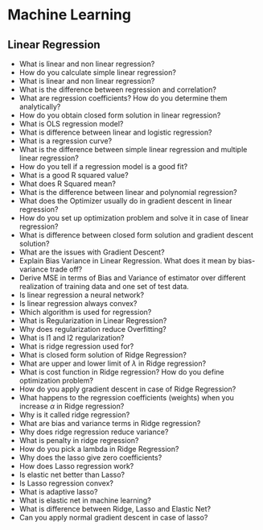 # Machine Learning

## Linear Regression

- What is linear and non linear regression?
- How do you calculate simple linear regression?
- What is linear and non linear regression?
- What is the difference between regression and correlation?
- What are regression coefficients? How do you determine them analytically?
- How do you obtain closed form solution in linear regression?
- What is OLS regression model?
- What is difference between linear and logistic regression?
- What is a regression curve?
- What is the difference between simple linear regression and multiple linear regression?
- How do you tell if a regression model is a good fit?
- What is a good R squared value?
- What does R Squared mean?
- What is the difference between linear and polynomial regression?
- What does the Optimizer usually do in gradient descent in linear regression?
- How do you set up optimization problem and solve it in case of linear regression?
- What is difference between closed form solution and gradient descent solution?
- What are the issues with Gradient Descent?
- Explain Bias Variance in Linear Regression. What does it mean by bias-variance trade off?
- Derive MSE in terms of Bias and Variance of estimator over different realization of training data and one set of test data.
- Is linear regression a neural network?
- Is linear regression always convex?
- Which algorithm is used for regression?
- What is Regularization in Linear Regression?
- Why does regularization reduce Overfitting?
- What is l1 and l2 regularization?
- What is ridge regression used for?
- What is closed form solution of Ridge Regression?
- What are upper and lower limit of $\lambda$ in Ridge regression?
- What is cost function in Ridge regression? How do you define optimization problem?
- How do you apply gradient descent in case of Ridge Regression?
- What happens to the regression coefficients (weights) when you increase $\alpha$ in Ridge regression?
- Why is it called ridge regression?
- What are bias and variance terms in Ridge regression?
- Why does ridge regression reduce variance?
- What is penalty in ridge regression?
- How do you pick a lambda in Ridge Regression?
- Why does the lasso give zero coefficients?
- How does Lasso regression work?
- Is elastic net better than Lasso?
- Is Lasso regression convex?
- What is adaptive lasso?
- What is elastic net in machine learning?
- What is difference between Ridge, Lasso and Elastic Net?
- Can you apply normal gradient descent in case of lasso?












